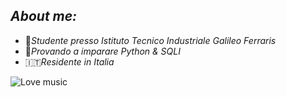 ## _About me:_ 
* 🏫_Studente presso Istituto Tecnico Industriale Galileo Ferraris_
* 🐍_Provando a imparare Python & SQLI_
* 🇮🇹_Residente in Italia_
 <img src="[url](https://encrypted-tbn0.gstatic.com/images?q=tbn:ANd9GcRkGjc-9Jv-uZsX36WfhQJW_3bUYeTd7PRH1Q&usqp=CAU)" alt="Love music"> 

